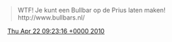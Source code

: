 > WTF\! Je kunt een Bullbar op de Prius laten maken\! http://www\.bullbars\.nl/

<img src="../../media/tweet.ico" width="12" /> [Thu Apr 22 09:23:16 +0000 2010](https://twitter.com/DromerDenker/status/12629283292)